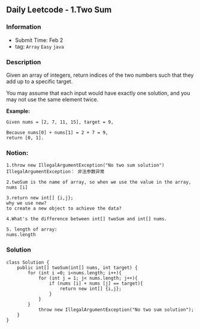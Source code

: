 ## Daily Leetcode - 1.Two Sum

### Information
- Submit Time: Feb 2
- tag: `Array` `Easy` `java`

### Description
Given an array of integers, return indices of the two numbers such that they add up to a specific target.

You may assume that each input would have exactly one solution, and you may not use the same element twice.

**Example:**
```
Given nums = [2, 7, 11, 15], target = 9,

Because nums[0] + nums[1] = 2 + 7 = 9,
return [0, 1].

```

### Notion:
```
1.throw new IllegalArgumentException("No two sum solution")
IllegalArgumentException： 非法参数异常

2.twoSum is the name of array, so when we use the value in the array, 
nums [i]

3.return new int[] {i,j};
why we use new?
to create a new object to achieve the data?

4.What's the difference between int[] twoSum and int[] nums.

5. length of array:
nums.length

```
### Solution

```
class Solution {
    public int[] twoSum(int[] nums, int target) {
        for (int i =0; i<nums.length; i++){
            for (int j = 1; j< nums.length; j++){
                if (nums [i] + nums [j] == target){
                    return new int[] {i,j};
                }
            }
        }
            throw new IllegalArgumentException("No two sum solution");
    }
}
```
